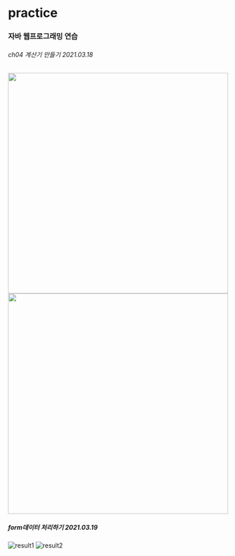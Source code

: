 # practice
### 자바 웹프로그래밍 연습 

###### ch04 계산기 만들기 2021.03.18
<img src="https://user-images.githubusercontent.com/59273552/111587927-37a9fa80-8806-11eb-90a0-8e81c7d956d2.PNG" width="500">
<img src="https://user-images.githubusercontent.com/59273552/111595646-ad669400-880f-11eb-8bb8-cdfb5ffb93a2.PNG" width="500">

##### form데이터 처리하기 2021.03.19
![result1](https://user-images.githubusercontent.com/59273552/111732333-90d26680-88b8-11eb-815c-b160684ba7bb.PNG)
![result2](https://user-images.githubusercontent.com/59273552/111732338-929c2a00-88b8-11eb-9071-33fd1145bdbc.PNG)

